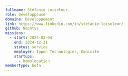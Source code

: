 ```yaml
---
fullname: Stéfanie Loiseleur
role: Développeuse
domaine: Développement
link: https://www.linkedin.com/in/stefanie-loiseleur/
github: Nephtys
missions:
  - start: 2024-03-04
    end: 2024-12-31
    status: service
    employer: Ippon Technologies, Omnicité
    startups:
      - homologation
memberType: beta
---
```

